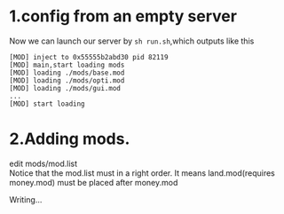 # 1.config from an empty server
Now we can launch our server by `sh run.sh`,which outputs like this
```
[MOD] inject to 0x55555b2abd30 pid 82119
[MOD] main,start loading mods
[MOD] loading ./mods/base.mod
[MOD] loading ./mods/opti.mod
[MOD] loading ./mods/gui.mod
...
[MOD] start loading
```
# 2.Adding mods.

edit mods/mod.list  
Notice that the mod.list must in a right order.
It means land.mod(requires money.mod) must be placed after money.mod

Writing...